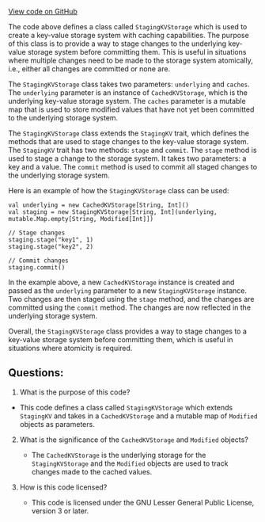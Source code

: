 [View code on GitHub](https://github.com/oxyg3nium/oxyg3nium/io/src/main/scala/org/oxyg3nium/io/StagingKVStorage.scala)

The code above defines a class called `StagingKVStorage` which is used to create a key-value storage system with caching capabilities. The purpose of this class is to provide a way to stage changes to the underlying key-value storage system before committing them. This is useful in situations where multiple changes need to be made to the storage system atomically, i.e., either all changes are committed or none are.

The `StagingKVStorage` class takes two parameters: `underlying` and `caches`. The `underlying` parameter is an instance of `CachedKVStorage`, which is the underlying key-value storage system. The `caches` parameter is a mutable map that is used to store modified values that have not yet been committed to the underlying storage system.

The `StagingKVStorage` class extends the `StagingKV` trait, which defines the methods that are used to stage changes to the key-value storage system. The `StagingKV` trait has two methods: `stage` and `commit`. The `stage` method is used to stage a change to the storage system. It takes two parameters: a key and a value. The `commit` method is used to commit all staged changes to the underlying storage system.

Here is an example of how the `StagingKVStorage` class can be used:

```
val underlying = new CachedKVStorage[String, Int]()
val staging = new StagingKVStorage[String, Int](underlying, mutable.Map.empty[String, Modified[Int]])

// Stage changes
staging.stage("key1", 1)
staging.stage("key2", 2)

// Commit changes
staging.commit()
```

In the example above, a new `CachedKVStorage` instance is created and passed as the `underlying` parameter to a new `StagingKVStorage` instance. Two changes are then staged using the `stage` method, and the changes are committed using the `commit` method. The changes are now reflected in the underlying storage system.

Overall, the `StagingKVStorage` class provides a way to stage changes to a key-value storage system before committing them, which is useful in situations where atomicity is required.
## Questions: 
 1. What is the purpose of this code?
   - This code defines a class called `StagingKVStorage` which extends `StagingKV` and takes in a `CachedKVStorage` and a mutable map of `Modified` objects as parameters.

2. What is the significance of the `CachedKVStorage` and `Modified` objects?
   - The `CachedKVStorage` is the underlying storage for the `StagingKVStorage` and the `Modified` objects are used to track changes made to the cached values.

3. How is this code licensed?
   - This code is licensed under the GNU Lesser General Public License, version 3 or later.